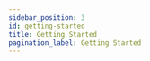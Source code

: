```yaml
---
sidebar_position: 3
id: getting-started
title: Getting Started
pagination_label: Getting Started
---
```



